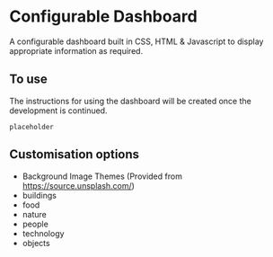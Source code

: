 # Configurable Dashboard
A configurable dashboard built in CSS, HTML &amp; Javascript to display appropriate information as required.

## To use
The instructions for using the dashboard will be created once the development is continued.

```
placeholder
```

## Customisation options
* Background Image Themes (Provided from https://source.unsplash.com/)
 * buildings
 * food
 * nature
 * people
 * technology
 * objects